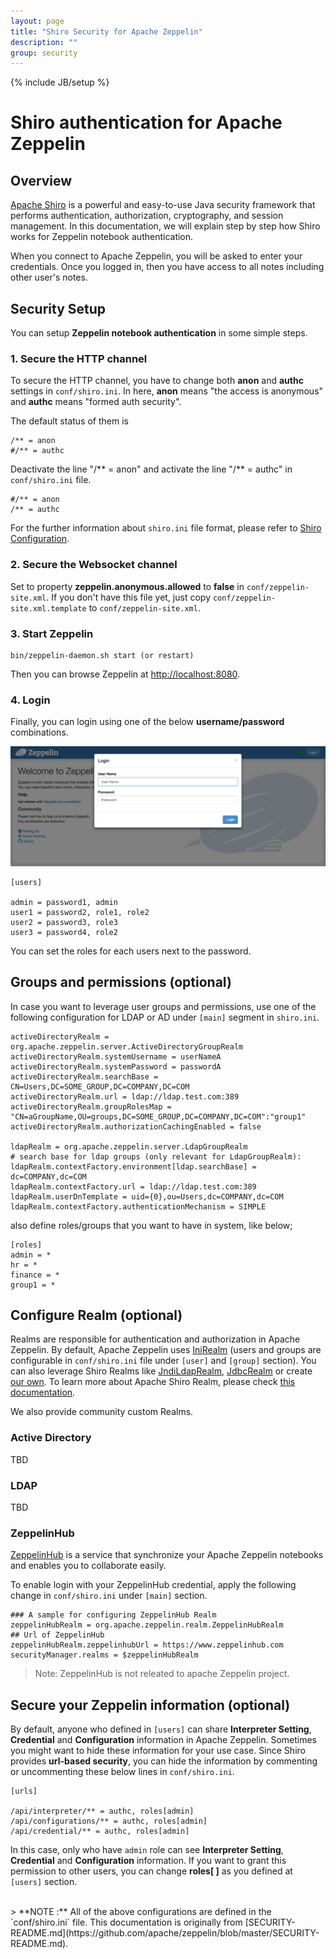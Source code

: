 ```yaml
---
layout: page
title: "Shiro Security for Apache Zeppelin"
description: ""
group: security
---
```

<!--
Licensed under the Apache License, Version 2.0 (the "License");
you may not use this file except in compliance with the License.
You may obtain a copy of the License at

http://www.apache.org/licenses/LICENSE-2.0

Unless required by applicable law or agreed to in writing, software
distributed under the License is distributed on an "AS IS" BASIS,
WITHOUT WARRANTIES OR CONDITIONS OF ANY KIND, either express or implied.
See the License for the specific language governing permissions and
limitations under the License.
-->
{% include JB/setup %}

# Shiro authentication for Apache Zeppelin

<div id="toc"></div>

## Overview
[Apache Shiro](http://shiro.apache.org/) is a powerful and easy-to-use Java security framework that performs authentication, authorization, cryptography, and session management. In this documentation, we will explain step by step how Shiro works for Zeppelin notebook authentication.

When you connect to Apache Zeppelin, you will be asked to enter your credentials. Once you logged in, then you have access to all notes including other user's notes.

## Security Setup
You can setup **Zeppelin notebook authentication** in some simple steps.

### 1. Secure the HTTP channel
To secure the HTTP channel, you have to change both **anon** and **authc** settings in `conf/shiro.ini`. In here, **anon** means "the access is anonymous" and **authc** means "formed auth security".

The default status of them is

```
/** = anon
#/** = authc
```
Deactivate the line "/** = anon" and activate the line "/** = authc" in `conf/shiro.ini` file.

```
#/** = anon
/** = authc
```

For the further information about  `shiro.ini` file format, please refer to [Shiro Configuration](http://shiro.apache.org/configuration.html#Configuration-INISections).

### 2. Secure the Websocket channel
Set to property **zeppelin.anonymous.allowed** to **false** in `conf/zeppelin-site.xml`. If you don't have this file yet, just copy `conf/zeppelin-site.xml.template` to `conf/zeppelin-site.xml`.

### 3. Start Zeppelin

```
bin/zeppelin-daemon.sh start (or restart)
```

Then you can browse Zeppelin at [http://localhost:8080](http://localhost:8080).

### 4. Login
Finally, you can login using one of the below **username/password** combinations.

<center><img src="../assets/themes/zeppelin/img/docs-img/zeppelin-login.png"></center>

```
[users]

admin = password1, admin
user1 = password2, role1, role2
user2 = password3, role3
user3 = password4, role2
```
You can set the roles for each users next to the password.

## Groups and permissions (optional)
In case you want to leverage user groups and permissions, use one of the following configuration for LDAP or AD under `[main]` segment in `shiro.ini`.

```
activeDirectoryRealm = org.apache.zeppelin.server.ActiveDirectoryGroupRealm
activeDirectoryRealm.systemUsername = userNameA
activeDirectoryRealm.systemPassword = passwordA
activeDirectoryRealm.searchBase = CN=Users,DC=SOME_GROUP,DC=COMPANY,DC=COM
activeDirectoryRealm.url = ldap://ldap.test.com:389
activeDirectoryRealm.groupRolesMap = "CN=aGroupName,OU=groups,DC=SOME_GROUP,DC=COMPANY,DC=COM":"group1"
activeDirectoryRealm.authorizationCachingEnabled = false

ldapRealm = org.apache.zeppelin.server.LdapGroupRealm
# search base for ldap groups (only relevant for LdapGroupRealm):
ldapRealm.contextFactory.environment[ldap.searchBase] = dc=COMPANY,dc=COM
ldapRealm.contextFactory.url = ldap://ldap.test.com:389
ldapRealm.userDnTemplate = uid={0},ou=Users,dc=COMPANY,dc=COM
ldapRealm.contextFactory.authenticationMechanism = SIMPLE
```
 
also define roles/groups that you want to have in system, like below;

```
[roles]
admin = *
hr = *
finance = *
group1 = *
```

## Configure Realm (optional)
Realms are responsible for authentication and authorization in Apache Zeppelin. By default, Apache Zeppelin uses [IniRealm](https://shiro.apache.org/static/latest/apidocs/org/apache/shiro/realm/text/IniRealm.html) (users and groups are configurable in `conf/shiro.ini` file under `[user]` and `[group]` section). You can also leverage Shiro Realms like [JndiLdapRealm](https://shiro.apache.org/static/latest/apidocs/org/apache/shiro/realm/ldap/JndiLdapRealm.html), [JdbcRealm](https://shiro.apache.org/static/latest/apidocs/org/apache/shiro/realm/jdbc/JdbcRealm.html) or create [our own](https://shiro.apache.org/static/latest/apidocs/org/apache/shiro/realm/AuthorizingRealm.html).
To learn more about Apache Shiro Realm, please check [this documentation](http://shiro.apache.org/realm.html).

We also provide community custom Realms.

### Active Directory
TBD

### LDAP
TBD

### ZeppelinHub
[ZeppelinHub](https://www.zeppelinhub.com) is a service that synchronize your Apache Zeppelin notebooks and enables you to collaborate easily.

To enable login with your ZeppelinHub credential, apply the following change in `conf/shiro.ini` under `[main]` section.

```
### A sample for configuring ZeppelinHub Realm
zeppelinHubRealm = org.apache.zeppelin.realm.ZeppelinHubRealm
## Url of ZeppelinHub
zeppelinHubRealm.zeppelinhubUrl = https://www.zeppelinhub.com
securityManager.realms = $zeppelinHubRealm
```

> Note: ZeppelinHub is not releated to apache Zeppelin project.

## Secure your Zeppelin information (optional)
By default, anyone who defined in `[users]` can share **Interpreter Setting**, **Credential** and **Configuration** information in Apache Zeppelin. 
Sometimes you might want to hide these information for your use case. 
Since Shiro provides **url-based security**, you can hide the information by commenting or uncommenting these below lines in `conf/shiro.ini`.

```
[urls]

/api/interpreter/** = authc, roles[admin]
/api/configurations/** = authc, roles[admin]
/api/credential/** = authc, roles[admin]
```

In this case, only who have `admin` role can see **Interpreter Setting**, **Credential** and **Configuration** information. 
If you want to grant this permission to other users, you can change **roles[ ]** as you defined at `[users]` section.

<br/>
> **NOTE :** All of the above configurations are defined in the `conf/shiro.ini` file. This documentation is originally from [SECURITY-README.md](https://github.com/apache/zeppelin/blob/master/SECURITY-README.md).

